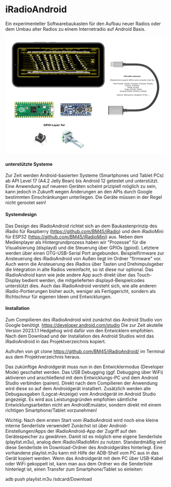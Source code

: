 # iRadioAndroid

Ein experimenteller Softwarebaukasten für den Aufbau neuer Radios oder dem Umbau alter Radios zu einem Internetradio auf Android Basis.

![sysoverview](https://github.com/BM45/iRadioAndroid/blob/main/pics4www/systemoverview.jpg)

#### unterstützte Systeme

Zur Zeit werden Android-basierten Systeme (Smartphones und Tablet PCs) ab API Level 17 (A4.2 Jelly Bean) bis Android 12 getestet und unterstützt.
Eine Anwendung auf neueren Geräten scheint prizipiell möglich zu sein, kann jedoch in Zukunft wegen Änderungen an den APIs durch Google bestimmten Einschränkungen unterliegen.
Die Geräte müssen in der Regel nicht gerootet sein!

#### Systemdesign

Das Design des iRadioAndroid richtet sich an dem Baukastenprinzip des iRadio für Raspberry (https://github.com/BM45/iRadio) und dem iRadioMini für ESP32 (https://github.com/BM45/iRadioMini) aus.
Neben dem Medienplayer als Hintergrundprozess haben wir "Prozesse" für die Visualisierung (displayd) und die Steuerung über GPIOs (gpiod). Letztere werden über einen OTG-USB-Serial Port angebunden. Beispielfirmware zur Ansteuerung des iRadioAndroid von Außen liegt im Ordner "firmware" vor. Auch wenn die Ansteuerung des iRadios über Tasten und Drehimpulsgeber die Integration in alte Radios vereinfacht, so ist diese nur optional. Das iRadioAndroid kann wie jede andere App auch direkt über das Touch-Display bedient werden, die mitgelieferten displayd-Beispielcodes unterstützt dies. Auch das iRadioAndroid versteht sich, wie alle anderen iRadio-Portierungen bisher auch, weniger als Fertiggericht, sondern als Richtschnur für eigenen Ideen und Entwicklungen.

#### Installation

Zum Compilieren des iRadioAndroid wird zunächst das Android Studio von Google benötigt. https://developer.android.com/studio  Die zur Zeit akutelle Version 2023.1.1 Hedgehog wird dafür von den Entwicklern empfohlen. Nach dem Download und der Installation des Android Studios wird das iRadioAndroid in das Projektverzeichnis kopiert. 

Aufrufen von git clone https://github.com/BM45/iRadioAndroid/ im Terminal aus dem Projektverzeichnis heraus.

Das zukünftige Androidgerät muss nun in den Entwicklermodus (Developer Mode) geschaltet werden. Das USB Debugging (ggf. Debugging über WiFi) aktivieren und anschließend mit dem Entwicklungs-PC und dem Android Studio verbinden (pairen). 
Direkt nach dem Compilieren der Anwendung wird diese so auf dem Androidgerät installiert. Zusätzlich werden alle Debugausgaben (Logcat-Anzeige) vom Androidgerät im Android Studio angezeigt. 
Es wird aus Leistungsgründen empfohlen sämtliche Entwicklungsarbeiten nicht am AndroidEmulator, sondern direkt mit einem richtigen Smartphone/Tablet vorzunehmen!

Wichtig: Nach dem ersten Start vom iRadioAndroid wird noch eine kleine interne Senderliste verwendet!
Zunächst ist über Android-Einstellungen/Apps der iRadioAndroid-App der Zugriff auf den Gerätespeicher zu gewähren. Damit ist es möglich eine eigene Senderliste (playlist.m3u), analog dem iRadio/iRadioMini zu nutzen.
Standardmäßig wird diese Senderliste im Download-Ordner des Androidgerätes hinterlegt. Eine vorhandene playlist.m3u kann mit Hilfe der ADB-Shell vom PC aus in das Gerät kopiert werden. Wenn das Androidgerät mit dem PC über USB-Kabel oder WiFi gekoppelt ist, kann man aus dem Ordner wo die Senderliste hinterlegt ist, einen Transfer zum Smartphone/Tablet so einleiten:

adb push playlist.m3u /sdcard/Download















